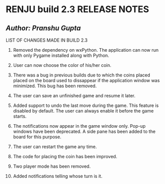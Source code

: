 RENJU build 2.3 RELEASE NOTES
=====
*Author: Pranshu Gupta*
---------------------
LIST OF CHANGES MADE IN BUILD 2.3
1. Removed the dependency on wxPython. The application can now run 
   with only Pygame installed along with Python.

2. User can now choose the color of his/her coin.

3. There was a bug in previous builds due to which the coins placed
   placed on the board used to dissappear if the application window
   was minimized. This bug has been removed.

4. The user can save an unfinished game and resume it later.

5. Added support to undo the last move during the game. This feature
   is disabled by default. The user can always enable it before the 
   game starts.

6. The notifications now appear in the game window only.
   Pop-up windows have been deprecated. A side pane has been added to
   the board for this purpose.

7. The user can restart the game any time.

8. The code for placing the coin has been improved.

9. Two player mode has been removed.

10. Added notifications telling whose turn is it.
